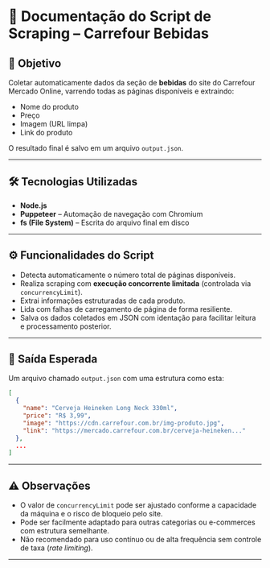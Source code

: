 
# 🧾 Documentação do Script de Scraping – Carrefour Bebidas

## 📌 Objetivo

Coletar automaticamente dados da seção de **bebidas** do site do Carrefour Mercado Online, varrendo todas as páginas disponíveis e extraindo:

- Nome do produto  
- Preço  
- Imagem (URL limpa)  
- Link do produto  

O resultado final é salvo em um arquivo `output.json`.

---

## 🛠️ Tecnologias Utilizadas

- **Node.js**  
- **Puppeteer** – Automação de navegação com Chromium  
- **fs (File System)** – Escrita do arquivo final em disco  

---

## ⚙️ Funcionalidades do Script

- Detecta automaticamente o número total de páginas disponíveis.
- Realiza scraping com **execução concorrente limitada** (controlada via `concurrencyLimit`).
- Extrai informações estruturadas de cada produto.
- Lida com falhas de carregamento de página de forma resiliente.
- Salva os dados coletados em JSON com identação para facilitar leitura e processamento posterior.

---

## 📁 Saída Esperada

Um arquivo chamado `output.json` com uma estrutura como esta:

```json
[
  {
    "name": "Cerveja Heineken Long Neck 330ml",
    "price": "R$ 3,99",
    "image": "https://cdn.carrefour.com.br/img-produto.jpg",
    "link": "https://mercado.carrefour.com.br/cerveja-heineken..."
  },
  ...
]
```

---

## ⚠️ Observações

- O valor de `concurrencyLimit` pode ser ajustado conforme a capacidade da máquina e o risco de bloqueio pelo site.
- Pode ser facilmente adaptado para outras categorias ou e-commerces com estrutura semelhante.
- Não recomendado para uso contínuo ou de alta frequência sem controle de taxa (*rate limiting*).

---